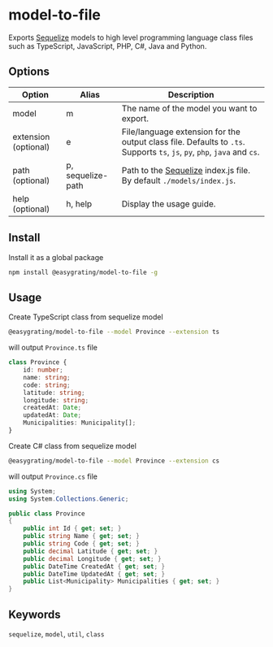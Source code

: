 # model-to-file

Exports [Sequelize](https://sequelize.org) models to high level programming language class files such as TypeScript, JavaScript, PHP, C#, Java and Python.

## Options

| Option               | Alias             | Description                                                                                                      |
| -------------------- | ----------------- | -----------------------------------------------------------------------------------------------------------------|
| model                | m                 | The name of the model you want to export.                                                                        |
| extension (optional) | e                 | File/language extension for the output class file. Defaults to `.ts`. Supports `ts`, `js`, `py`, `php`, `java` and `cs`. |
| path (optional)      | p, sequelize-path | Path to the [Sequelize](https://sequelize.org) index.js file. By default `./models/index.js`.                    |
| help (optional)      | h, help           | Display the usage guide.                                                                                         |

## Install

Install it as a global package

```bash
npm install @easygrating/model-to-file -g
```

## Usage

Create TypeScript class from sequelize model 
```bash
@easygrating/model-to-file --model Province --extension ts
```

will output `Province.ts` file

```ts
class Province {
    id: number;
    name: string;
    code: string;
    latitude: string;
    longitude: string;
    createdAt: Date;
    updatedAt: Date;
    Municipalities: Municipality[];
}
```
Create C# class from sequelize model 
```bash
@easygrating/model-to-file --model Province --extension cs
```

will output `Province.cs` file

```cs
using System;
using System.Collections.Generic;

public class Province 
{ 
	public int Id { get; set; }
	public string Name { get; set; }
	public string Code { get; set; }
	public decimal Latitude { get; set; }
	public decimal Longitude { get; set; }
	public DateTime CreatedAt { get; set; }
	public DateTime UpdatedAt { get; set; }
	public List<Municipality> Municipalities { get; set; }
}
```

## Keywords

`sequelize`, `model`, `util`, `class`
